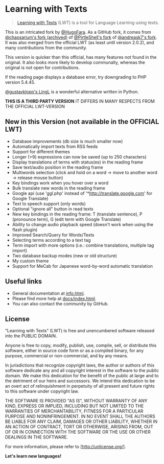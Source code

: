 # Learning with Texts

> [Learning with Texts](https://sourceforge.net/projects/learning-with-texts) (LWT) is a tool for Language Learning using texts.

This is an intricated fork by [@HugoFara](https://github.com/pirtleshell/lwt-fork). As a GitHub fork, it comes from [@chaosarium's fork (archived)](https://github.com/chaosarium/lwt-fork)  of [@PirtleShell's fork](https://github.com/pirtleshell/lwt) of [@andreask7's fork](https://github.com/andreask7/lwt). It was also merged from the official LWT (as least until version 2.0.2), and many contributions from the community.

This version is quicker than this official, has many features not found in the original. It also looks more likely to develop communally, whereas the original is not open for contributions.

If the reading page displays a database error, try downgrading to PHP version 5.4.45.

[@gustavklopp's LingL](https://github.com/gustavklopp/LingL) is a wonderful alternative written in Python.

**THIS IS A THIRD PARTY VERSION**
IT DIFFERS IN MANY RESPECTS FROM THE OFFICIAL LWT-VERSION

## New in this Version (not available in the OFFICIAL LWT)

* Database improvements (db size is much smaller now)
* Automatically import texts from RSS feeds
* Support for different themes
* Longer (>9) expressions can now be saved (up to 250 characters)
* Display translations of terms with status(es) in the reading frame
* Save text/audio position in the reading frame
* Multiwords selection (click and hold on a word -> move to another word -> release mouse button)
* Key bindings work when you hover over a word
* Bulk translate new words in the reading frame
* Google api (use 'ggl.php' instead of '*http://translate.google.com' for Google Translate)
* Text to speech support (only words)
* Optional "ignore all" button in read texts
* New key bindings in the reading frame: T (translate sentence), P (pronounce term), G (edit term with Google Translate)
* Ability to change audio playback speed (doesn't work when using the flash plugin)
* Improved Search/Query for Words/Texts
* Selecting terms according to a text tag
* Term import with more options (i.e.: combine translations, multiple tag import)
* Two database backup modes (new or old structure)
* My custom theme
* Support for MeCab for Japanese word-by-word automatic translation

## Useful links
* General documentation at [info.html](info.html).
* Please find more help at [docs/index.html](docs/index.html).
* You can also contact the community by GitHub.

## License

"Learning with Texts" (LWT) is free and unencumbered software
released into the PUBLIC DOMAIN.

Anyone is free to copy, modify, publish, use, compile, sell, or
distribute this software, either in source code form or as a
compiled binary, for any purpose, commercial or non-commercial,
and by any means.

In jurisdictions that recognize copyright laws, the author or
authors of this software dedicate any and all copyright
interest in the software to the public domain. We make this
dedication for the benefit of the public at large and to the
detriment of our heirs and successors. We intend this
dedication to be an overt act of relinquishment in perpetuity
of all present and future rights to this software under
copyright law.

THE SOFTWARE IS PROVIDED "AS IS", WITHOUT WARRANTY OF ANY KIND,
EXPRESS OR IMPLIED, INCLUDING BUT NOT LIMITED TO THE
WARRANTIES OF MERCHANTABILITY, FITNESS FOR A PARTICULAR PURPOSE
AND NONINFRINGEMENT. IN NO EVENT SHALL THE AUTHORS BE LIABLE
FOR ANY CLAIM, DAMAGES OR OTHER LIABILITY, WHETHER IN AN ACTION
OF CONTRACT, TORT OR OTHERWISE, ARISING FROM, OUT OF OR IN
CONNECTION WITH THE SOFTWARE OR THE USE OR OTHER DEALINGS IN
THE SOFTWARE.

For more information, please refer to [http://unlicense.org/].

**Let's learn new languages!**
